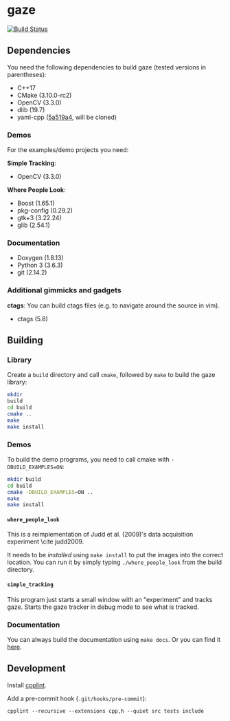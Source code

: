 # gaze

[![Build Status](https://semaphoreci.com/api/v1/projects/1c4f3523-8438-462d-a344-993e66c7f978/1574305/badge.svg)](https://semaphoreci.com/hoeffner/gaze)

## Dependencies

You need the following dependencies to build gaze (tested versions in
parentheses):
- C++17
- CMake (3.10.0-rc2)
- OpenCV (3.3.0)
- dlib (19.7)
- yaml-cpp ([5a519a4](https://github.com/jbeder/yaml-cpp/commit/5a519a4c6cb03a2aa440b8d53a829ef2db30bb9e), will be cloned)


### Demos

For the examples/demo projects you need:

**Simple Tracking**:
- OpenCV (3.3.0)

**Where People Look**:
- Boost (1.65.1)
- pkg-config (0.29.2)
- gtk+3 (3.22.24)
- glib (2.54.1)

### Documentation

- Doxygen (1.8.13)
- Python 3 (3.6.3)
- git (2.14.2)

### Additional gimmicks and gadgets

**ctags**:
You can build ctags files (e.g. to navigate around the source in vim).
- ctags (5.8)


## Building

### Library

Create a `build` directory and call `cmake`, followed by `make` to build the
gaze library:

```bash
mkdir
build
cd build
cmake ..
make
make install
```


### Demos

To build the demo programs, you need to call cmake with `-DBUILD_EXAMPLES=ON`:

```bash
mkdir build
cd build
cmake -DBUILD_EXAMPLES=ON ..
make
make install
```


#### `where_people_look`

This is a reimplementation of Judd et al. (2009)'s data acquisition experiment \cite judd2009.

It needs to be *installed* using `make install` to put the images into the
correct location. You can run it by simply typing `./where_people_look` from
the build directory.


#### `simple_tracking`

This program just starts a small window with an "experiment" and tracks gaze.
Starts the gaze tracker in debug mode to see what is tracked.


### Documentation

You can always build the documentation using `make docs`.
Or you can find it [here](https://shoeffner.github.io/gaze).

## Development

Install [cpplint](https://github.com/cpplint/cpplint).

Add a pre-commit hook (`.git/hooks/pre-commit`):
```
cpplint --recursive --extensions cpp,h --quiet src tests include
```
